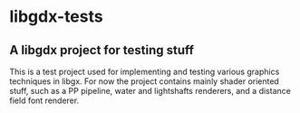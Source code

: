 # libgdx-tests
## A libgdx project for testing stuff
This is a test project used for implementing and testing various graphics techniques in libgx.
For now the project contains mainly shader oriented stuff, such as a PP pipeline,
water and lightshafts renderers, and a distance field font renderer.

